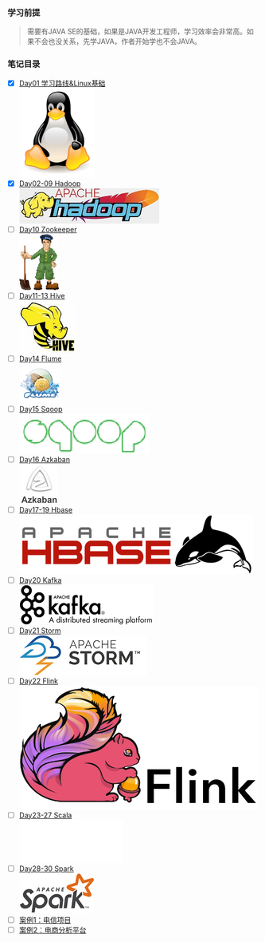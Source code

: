### 学习前提
> 需要有JAVA SE的基础，如果是JAVA开发工程师，学习效率会非常高。如果不会也没关系，先学JAVA，作者开始学也不会JAVA。
### 笔记目录
- [x] [Day01 学习路线&Linux基础](Day01学习路线&Linux/README.md)    
![](img/Linux.png)
- [x] [Day02-09 Hadoop](Hadoop笔记.md)  
![](img/hadoop-logo.jpg)
- [ ] [Day10 Zookeeper]()   
![](img/zookeeper_small.gif)
- [ ] [Day11-13 Hive]()    
![](img/hive_logo_medium.jpg)   
- [ ] [Day14 Flume]()   
![](img/flume-logo.png)
- [ ] [Day15 Sqoop]()   
![](img/sqoop-logo.png)
- [ ] [Day16 Azkaban]()     
![](img/azkaban.jpg)
- [ ] [Day17-19 Hbase]()     
![](img/hbase_logo_with_orca_large.png)
- [ ] [Day20 Kafka]()     
![](img/kafka.png)
- [ ] [Day21 Storm]()     
![](img/storm.png)
- [ ] [Day22 Flink]()     
![](img/flink-header-logo.svg)
- [ ] [Day23-27 Scala]()     
![](img/scala-logo-white@2x.png)
- [ ] [Day28-30 Spark]()    
![](img/spark-logo-trademark.png)
- [ ] [案例1：电信项目]()
- [ ] [案例2：电商分析平台]()
